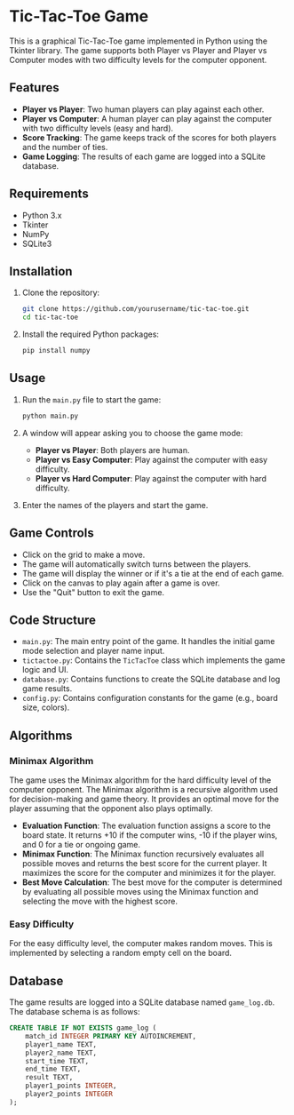 # Tic-Tac-Toe Game

This is a graphical Tic-Tac-Toe game implemented in Python using the Tkinter library. The game supports both Player vs Player and Player vs Computer modes with two difficulty levels for the computer opponent.

## Features

- **Player vs Player**: Two human players can play against each other.
- **Player vs Computer**: A human player can play against the computer with two difficulty levels (easy and hard).
- **Score Tracking**: The game keeps track of the scores for both players and the number of ties.
- **Game Logging**: The results of each game are logged into a SQLite database.

## Requirements

- Python 3.x
- Tkinter
- NumPy
- SQLite3

## Installation

1. Clone the repository:
    ```sh
    git clone https://github.com/yourusername/tic-tac-toe.git
    cd tic-tac-toe
    ```

2. Install the required Python packages:
    ```sh
    pip install numpy
    ```

## Usage

1. Run the `main.py` file to start the game:
    ```sh
    python main.py
    ```

2. A window will appear asking you to choose the game mode:
    - **Player vs Player**: Both players are human.
    - **Player vs Easy Computer**: Play against the computer with easy difficulty.
    - **Player vs Hard Computer**: Play against the computer with hard difficulty.

3. Enter the names of the players and start the game.

## Game Controls

- Click on the grid to make a move.
- The game will automatically switch turns between the players.
- The game will display the winner or if it's a tie at the end of each game.
- Click on the canvas to play again after a game is over.
- Use the "Quit" button to exit the game.

## Code Structure

- `main.py`: The main entry point of the game. It handles the initial game mode selection and player name input.
- `tictactoe.py`: Contains the `TicTacToe` class which implements the game logic and UI.
- `database.py`: Contains functions to create the SQLite database and log game results.
- `config.py`: Contains configuration constants for the game (e.g., board size, colors).

## Algorithms

### Minimax Algorithm

The game uses the Minimax algorithm for the hard difficulty level of the computer opponent. The Minimax algorithm is a recursive algorithm used for decision-making and game theory. It provides an optimal move for the player assuming that the opponent also plays optimally.

- **Evaluation Function**: The evaluation function assigns a score to the board state. It returns +10 if the computer wins, -10 if the player wins, and 0 for a tie or ongoing game.
- **Minimax Function**: The Minimax function recursively evaluates all possible moves and returns the best score for the current player. It maximizes the score for the computer and minimizes it for the player.
- **Best Move Calculation**: The best move for the computer is determined by evaluating all possible moves using the Minimax function and selecting the move with the highest score.

### Easy Difficulty

For the easy difficulty level, the computer makes random moves. This is implemented by selecting a random empty cell on the board.

## Database

The game results are logged into a SQLite database named `game_log.db`. The database schema is as follows:

```sql
CREATE TABLE IF NOT EXISTS game_log (
    match_id INTEGER PRIMARY KEY AUTOINCREMENT,
    player1_name TEXT,
    player2_name TEXT,
    start_time TEXT,
    end_time TEXT,
    result TEXT,
    player1_points INTEGER,
    player2_points INTEGER
);